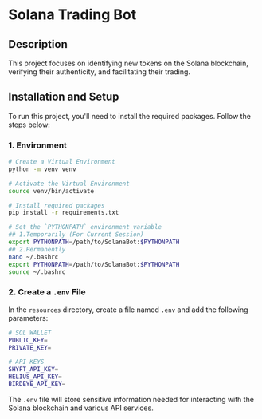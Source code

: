 # Solana Trading Bot

## Description
This project focuses on identifying new tokens on the Solana blockchain, verifying their authenticity, and facilitating their trading.

## Installation and Setup
To run this project, you'll need to install the required packages.
Follow the steps below:

### 1. Environment
```bash
# Create a Virtual Environment
python -m venv venv

# Activate the Virtual Environment
source venv/bin/activate

# Install required packages
pip install -r requirements.txt

# Set the `PYTHONPATH` environment variable
## 1.Temporarily (For Current Session)
export PYTHONPATH=/path/to/SolanaBot:$PYTHONPATH
## 2.Permanently
nano ~/.bashrc
export PYTHONPATH=/path/to/SolanaBot:$PYTHONPATH
source ~/.bashrc
```

### 2. Create a `.env` File
In the `resources` directory, create a file named `.env` and add the following parameters:
```bash
# SOL WALLET
PUBLIC_KEY=
PRIVATE_KEY=

# API KEYS
SHYFT_API_KEY=
HELIUS_API_KEY=
BIRDEYE_API_KEY=
```
The `.env` file will store sensitive information needed for interacting with the Solana blockchain and various API services.
